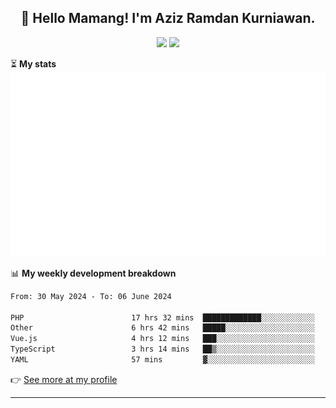 <h2 align="center">👋 Hello Mamang! I'm Aziz Ramdan Kurniawan.</h2>  
<p align="center">
  <img src="https://komarev.com/ghpvc/?username=azizramdan">
  <img src="https://wakatime.com/badge/user/90056fa0-4c31-4eca-954e-2a3ac05896f9.svg">
</p>
    
⏳ **My stats**  
![](https://raw.githubusercontent.com/azizramdan/github-stats/master/generated/overview.svg#gh-dark-mode-only)

📊 **My weekly development breakdown**
<!--START_SECTION:waka-->

```txt
From: 30 May 2024 - To: 06 June 2024

PHP                        17 hrs 32 mins  █████████████░░░░░░░░░░░░   52.10 %
Other                      6 hrs 42 mins   █████░░░░░░░░░░░░░░░░░░░░   19.90 %
Vue.js                     4 hrs 12 mins   ███░░░░░░░░░░░░░░░░░░░░░░   12.51 %
TypeScript                 3 hrs 14 mins   ██▒░░░░░░░░░░░░░░░░░░░░░░   09.61 %
YAML                       57 mins         ▓░░░░░░░░░░░░░░░░░░░░░░░░   02.86 %
```

<!--END_SECTION:waka-->
👉 [See more at my profile](https://wakatime.com/@azizramdan)
***
